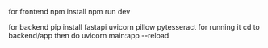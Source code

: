 for frontend 
npm install
npm run dev

for backend 
pip install fastapi uvicorn pillow pytesseract
for running it
cd to backend/app
then do 
uvicorn main:app --reload
